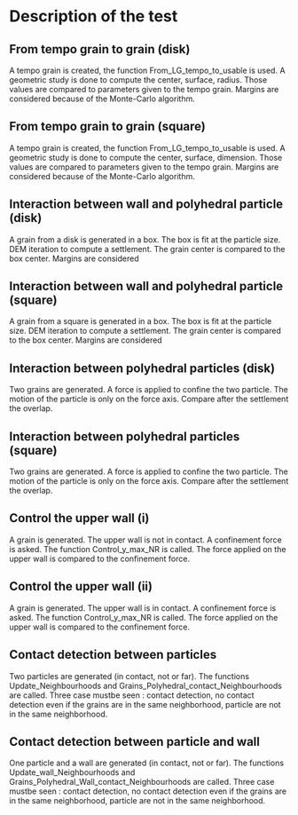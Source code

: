 # Description of the test

## From tempo grain to grain (disk)

A tempo grain is created, the function From_LG_tempo_to_usable is used.
A geometric study is done to compute the center, surface, radius.
Those values are compared to parameters given to the tempo grain. Margins are considered because of the Monte-Carlo algorithm.

## From tempo grain to grain (square)

A tempo grain is created, the function From_LG_tempo_to_usable is used.
A geometric study is done to compute the center, surface, dimension.
Those values are compared to parameters given to the tempo grain. Margins are considered because of the Monte-Carlo algorithm.

## Interaction between wall and polyhedral particle (disk)

A grain from a disk is generated in a box. The box is fit at the particle size. DEM iteration to compute a settlement. The grain center is compared to the box center. Margins are considered

## Interaction between wall and polyhedral particle (square)

A grain from a square is generated in a box. The box is fit at the particle size. DEM iteration to compute a settlement. The grain center is compared to the box center. Margins are considered

## Interaction between polyhedral particles (disk)

Two grains are generated. A force is applied to confine the two particle. The motion of the particle is only on the force axis. Compare after the settlement the overlap.

## Interaction between polyhedral particles (square)

Two grains are generated. A force is applied to confine the two particle. The motion of the particle is only on the force axis. Compare after the settlement the overlap.

## Control the upper wall (i)

A grain is generated. The upper wall is not in contact. A confinement force is asked. The function Control_y_max_NR is called. The force applied on the upper wall is compared to the confinement force.

## Control the upper wall (ii)

A grain is generated. The upper wall is in contact. A confinement force is asked. The function Control_y_max_NR is called. The force applied on the upper wall is compared to the confinement force.

## Contact detection between particles

Two particles are generated (in contact, not or far). The functions Update_Neighbourhoods and Grains_Polyhedral_contact_Neighbourhoods are called. Three case mustbe seen : contact detection, no contact detection even if the grains are in the same neighborhood, particle are not in the same neighborhood.

## Contact detection between particle and wall

One particle and a wall are generated (in contact, not or far). The functions Update_wall_Neighbourhoods and Grains_Polyhedral_Wall_contact_Neighbourhoods are called. Three case mustbe seen : contact detection, no contact detection even if the grains are in the same neighborhood, particle are not in the same neighborhood.
